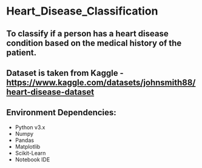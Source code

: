 # Heart_Disease_Classification

## To classify if a person has a heart disease condition based on the medical history of the patient.

## Dataset is taken from Kaggle - https://www.kaggle.com/datasets/johnsmith88/heart-disease-dataset

## Environment Dependencies: 
* Python v3.x
* Numpy
* Pandas
* Matplotlib
* Scikit-Learn
* Notebook IDE



